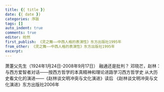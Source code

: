 ```yaml
---
title: {{ title }}
date: {{ date }}
categories: 序跋
tags: []
auto_indent: true
comments: true
editor: 皎然
first_publish: 《灵之舞——中西人格的表演性》东方出版社1995年
from_other: 《灵之舞——中西人格的表演性》东方出版社1995年
excerpt:
---
```

萧萐父先生（1924年1月24日-2008年9月17日）
融通还是批判？
邓晓芒，赵林：与西方爱智者对话——按西方哲学的本真精神和理论进路学习西方哲学史
从大历史看文化的演进——《赵林谈文明冲突与文化演进》读后
《赵林谈文明冲突与文化演进》东方出版社2006年
